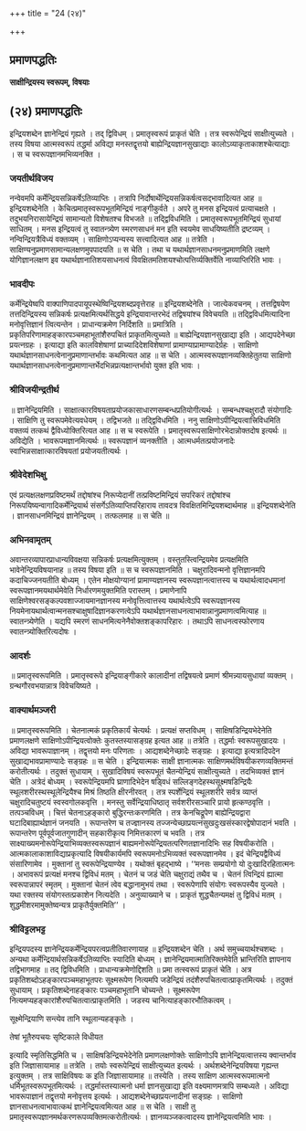 +++
title = "24 (२४)"

+++


## प्रमाणपद्धतिः

**साक्षीन्द्रियस्य स्वरूपम्, विषयाः**

## (२४) **प्रमाणपद्धतिः**

इन्द्रियशब्देन ज्ञानेन्द्रियं गृह्यते । तद् द्विविधम् । प्रमातृस्वरूपं प्राकृतं चेति । तत्र स्वरूपेन्द्रियं साक्षीत्युच्यते । तस्य विषया आत्मस्वरूपं तद्धर्मा अविद्या मनस्तद्वृत्तयो बाह्येन्द्रियज्ञानसुखाद्याः कालोऽव्याकृताकाशश्चेत्याद्याः । स च स्वरूपज्ञानमभिव्यनक्ति ।

### **जयतीर्थविजय**

नन्वेवमपि कर्मेन्द्रियसन्निकर्षेऽतिव्याप्तिः । तत्रापि निर्दोषार्थेन्द्रियसन्निकर्षत्वसद्भावादित्यत आह ॥ इन्द्रियशब्देनेति । केचित्प्रमातृस्वरूपभूतमिन्द्रियं नाङ्गीकुर्वते । अपरे तु मनस इन्द्रियत्वं प्रत्याचक्षते । तदुभयनिरासायेन्द्रियं सामान्यतो विशेषतश्च विभजते ॥ तद्द्विविधमिति । प्रमातृस्वरूपभूतमिन्द्रियं सुधायां साधितम् । मनस इन्द्रियत्वं तु स्वातन्त्र्येण स्मरणसाधनं मन इति स्वयमेव साधयिष्यतीति द्रष्टव्यम् । नन्विन्द्रियत्रैविध्यं वक्तव्यम् । साक्षिणोऽप्यन्यस्य सत्त्वादित्यत आह ॥ तत्रेति । साक्षिण्यनुप्रमाणसामान्यलक्षणमुपपादयति ॥ स चेति । तथा च यथार्थज्ञानसाधनमनुप्रमाणमिति लक्षणे योगिज्ञानलक्षण इव यथार्थज्ञानातिशयसाधनत्वं विवक्षितमतिशयश्चोत्पत्तिर्व्यक्तिर्वेति नाव्याप्तिरिति भावः ।

### **भावदीपः**

कर्मेन्द्रियेष्वपि वाक्पाणिपादपायूपस्थेष्विन्द्रियशब्दप्रवृत्तेराह ॥ इन्द्रियशब्देनेति । जात्येकवचनम् । तत्तद्विषयेण तत्तदिन्द्रियस्य सन्निकर्षः प्रत्यक्षमित्यर्थसिद्धये इन्द्रियावान्तरभेदं तद्विषयांश्च विवेचयति ॥ तद्द्विविधमित्यादिना मनोवृत्तिज्ञानं त्वित्यन्तेन । प्राधान्यक्रमेण निर्दिशति ॥ प्रमात्रिति । प्रकृतिपरिणामाहङ्कारपञ्चमहाभूतांशैरुपचितं प्राकृतमित्युच्यते ॥ बाह्येन्द्रियज्ञानसुखाद्या इति । आद्यपदेनेच्छा प्रयत्नग्रहः । इत्याद्या इति कालविशेषाणां प्राच्यादिदेशविशेषाणां प्रामाण्याप्रामाण्यादेर्ग्रहः । साक्षिणो यथार्थज्ञानसाधनत्वेनानुप्रमाणान्तर्भावः कथमित्यत आह ॥ स चेति । आत्मस्वरूपज्ञानव्यक्तिहेतुतया साक्षिणो यथार्थज्ञानसाधनत्वेनानुप्रमाणान्तर्भेदभिन्नप्रत्यक्षान्तर्भावो युक्त इति भावः ।

### **श्रीविजयीन्द्रतीर्थ**

॥ ज्ञानेन्द्रियमिति । साक्षात्कारविषयताप्रयोजकासाधारणसम्बन्धप्रतियोगीत्यर्थः । सम्बन्धश्चक्षुरादौ संयोगादिः । साक्षिणि तु स्वरूपमेवेत्यवधेयम् । तद्विभजते ॥ तद्द्विविधमिति । ननु साक्षिणोऽपीन्द्रियत्वात्त्रिविधमिति वक्तव्यं तत्कथं द्वैविध्योक्तिरित्यत आह ॥ स च स्वरूपेति । प्रमातृस्वरूपसाक्षिणोरभेदान्नोक्तदोष इत्यर्थः ॥ अविद्येति । भावरूपमज्ञानमित्यर्थः ॥ स्वरूपज्ञानं व्यनक्तीति । आत्मधर्मतत्प्रयोजनादेः स्वाभिन्नसाक्षात्कारविषयतां प्रयोजयतीत्यर्थः ।

### **श्रीवेदेशभिक्षु**

एवं प्रत्यक्षलक्षणप्रविष्टमर्थं तद्दोषांश्च निरूप्येदानीं तत्प्रविष्टमिन्द्रियं सपरिकरं तद्दोषांश्च निरूपयिष्यन्वागादिकर्मेन्द्रियार्थ संसर्गेऽतिव्याप्तिपरिहाराय तावदत्र विवक्षितमिन्द्रियशब्दार्थमाह ॥ इन्द्रियशब्देनेति । ज्ञानसाधनमिन्द्रियं ज्ञानेन्द्रियम् । तत्फलमाह ॥ स चेति ॥

### **अभिनवामृतम्**

अवान्तरव्यापारप्राधान्यविवक्षया सन्निकर्षः प्रत्यक्षमित्युक्तम् । वस्तुतस्त्विन्द्रियमेव प्रत्यक्षमिति भावेनेन्द्रियविषयानाह ॥ तस्य विषया इति ॥ स च स्वरूपज्ञानमिति । चक्षुरादिवन्मनो वृत्तिज्ञानमपि कदाचिज्जनयतीति बोध्यम् । एतेन मोक्षयोग्यानां प्रामाण्यज्ञानस्य स्वरूपज्ञानत्वात्तस्य च यथार्थत्वादधमानां स्वरूपज्ञानमयथार्थमेवेति निर्धारणमयुक्तमिति परास्तम् । प्रमाणेनापि साक्षिणेश्वरसङ्कल्पवशाज्जायमानज्ञानस्य मनोवृत्तित्वात्तस्य यथार्थत्वेऽपि स्वरूपज्ञानस्य नियमेनायथार्थत्वान्मनसश्चाक्षुषादिज्ञानकरणत्वेऽपि यथार्थज्ञानसाधनत्वाभावान्नानुप्रमाणत्वमित्याह ॥ स्वातन्त्र्येणेति । यद्यपि स्मरणं साधनमित्यनेनैवोक्तशङ्कापरिहारः । तथाऽपि साधनत्वस्फोरणाय स्वातन्त्र्योक्तिरित्यदोषः ।

### **आदर्शः**

॥ प्रमातृस्वरूपमिति । प्रमातृस्वरूपे इन्द्रियाङ्गीकारे कालादीनां तद्विषयत्वे प्रमाणं श्रीमन्न्यायसुधायां व्यक्तम् । ग्रन्थगौरवभयान्नात्र विवेचयिष्यते ।

### **वाक्यार्थमञ्जरी**

॥ प्रमातृस्वरूपमिति । चेतनात्मकं प्रकृतिकार्यं चेत्यर्थः । प्रत्यक्षं सप्तविधम् । साक्षिषडिन्द्रियभेदेनेति प्रमाणलक्षणे साक्षिणोऽपीन्द्रियत्वोक्तेः कुतस्तस्यासङ्ग्रह इत्यत आह ॥ तत्रेति । तद्धर्माः स्वरूपसुखादयः । अविद्या भावरूपाज्ञानम् । तद्वृत्तयो मनः परिणताः । आद्यशब्देनेच्छादेः सङ्ग्रहः । इत्याद्या इत्यत्रादिपदेन सुखाद्यभावप्रामाण्यादेः सङ्ग्रहः ॥ स चेति । इन्द्रियात्मकः साक्षी ज्ञानात्मकः साक्षिणमर्थविषयीकरणव्यक्तिमन्तं करोतीत्यर्थः । तदुक्तं सुधायाम् । सुखादिविषयं स्वरूपभूतं चैतन्येन्द्रियं साक्षीत्युच्यते । तदभिव्यक्तं ज्ञानं चेति । अत्रेदं बोध्यम् । स्वरूपेन्द्रियमपि घ्राणादिभेदेन षड्विधं सल्लिङ्गदेहस्थसूक्ष्मषडिन्द्रियैः स्थूलशरीरस्थस्थूलेन्द्रियैश्च मिश्रं तिष्ठति क्षीरनीरवत् । तत्र स्पर्शेन्द्रियं स्थूलशरीरे सर्वत्र व्याप्तं चक्षुरादिचतुष्टयं स्वस्वगोलकवृत्ति । मनस्तु सर्वेन्द्रियाधिष्ठातृ सर्वशरीरसञ्चारि प्रायो हृत्कण्ठवृत्ति । तत्पञ्चविधम् । चित्तं चेतनाऽहङ्कारो बुद्धिरन्तःकरणमिति । तत्र केनचिद्रूपेण बाह्येन्द्रियद्वारा घटादिबाह्यार्थज्ञानं जनयति । रूपान्तरेण च तज्ज्ञानस्य तज्जन्येच्छाप्रयत्नसुखदुःखसंस्कारद्वेषोपादानं भवति । रूपान्तरेण पूर्वपूर्वजातगुणादीन् सहकारीकृत्य निमित्तकारणं च भवति । तत्र साक्ष्याख्यमनोरूपेन्द्रियाभिव्यक्तस्वरूपज्ञानं बाह्यमनोरूपेन्द्रियतत्परिणतज्ञानादिभिः सह विषयीकरोति । आत्मकालाकाशाविद्याप्रकृत्यादि विषयीकार्यमपि स्वरूपमनोऽभिव्यक्तं स्वरूपज्ञानमेव । इदं चेन्द्रियद्वैविध्यं संसारिणामेव । मुक्तानां तु स्वरूपेन्द्रियाण्येव । यथोक्तं बृहद्भाष्ये । ‘‘मनसः सम्प्रयोगो यो दुःखादिरहितात्मनः । अभावरूपं प्रत्यक्षं मनश्च द्विविधं मतम् । चेतनं च जडं चेति चक्षुराद्यं तथैव च । चेतनं त्विन्द्रियं ह्यात्मा स्वरूपान्नापरं स्मृतम् । मुक्तानां चेतनं त्वेव बद्धानामुभयं तथा । स्वरूपेणापि संयोगः स्वरूपस्यैव युज्यते । यथा रक्तस्य संयोगस्तत्प्रकाशेन नित्यदेति । अनुव्याख्याने च । प्राकृतं शुद्धचैतन्यमक्षं तु द्विविधं मतम् । शुद्धमीशरमामुक्तेष्वन्यत्र प्राकृतैर्युक्तमिति’’ ।

### **श्रीविट्टलभट्ट**

इन्द्रियपदस्य ज्ञानेन्द्रियकर्मेन्द्रियपरत्वप्रतीतिवारणायाह ॥ इन्द्रियशब्देन चेति । अर्थ समुच्चयार्थश्चशब्दः । अन्यथा कर्मेन्द्रियार्थसन्निकर्षेऽतिव्याप्तिः स्यादिति बोध्यम् । ज्ञानेन्द्रियमात्मातिरिक्तमेवेति भ्रान्तिरिति ज्ञापनाय तद्विभागमाह ॥ तद् द्विविधमिति । प्राधान्यक्रमेणोद्दिशति ॥ प्रमा तत्स्वरूपं प्राकृतं चेति । अत्र प्रकृतिशब्दोऽहङ्कारपञ्चमहाभूतपरः सूक्ष्मरूपेण नित्यमपि जडेन्द्रियं तदंशैरुपचितत्वात्प्राकृतमित्यर्थः । तदुक्तं सुधायाम् । प्रकृतिशब्देनाहङ्कारः पञ्चमहाभूतानि चोच्यन्ते । सूक्ष्मरूपेण नित्यमप्यहङ्कारांशैरुपचितत्वात्प्राकृतमिति । जडस्य चानित्याहङ्कारभौतिकत्वम् ।

सूक्ष्मेन्द्रियाणि सन्त्येव तानि स्थूलान्यहङ्कृतेः ।

तेषां भूतैरुपचयः सृष्टिकाले विधीयत

इत्यादि स्मृतिसिद्धमिति च । साक्षिषडिन्द्रियभेदेनेति प्रमाणलक्षणोक्तेः साक्षिणोऽपि ज्ञानेन्द्रियत्वात्तस्य क्वान्तर्भाव इति जिज्ञासायामाह ॥ तत्रेति । तयोः स्वरूपेन्द्रियं साक्षीत्युच्यत इत्यर्थः । अर्थशब्देनेन्द्रियविषया गृह्यन्त इत्युक्तम् । तत्र साक्षिविषयः क इति जिज्ञासायामाह ॥ तस्येति । तस्य साक्षिण आत्मस्वरूपमात्मनो धर्मिभूतस्वरूपभूतमित्यर्थः । तद्धर्मास्तस्यात्मनो धर्मा ज्ञानसुखाद्या इति वक्ष्यमाणमत्रापि सम्बध्यते । अविद्या भावरूपाज्ञानं तद्वृत्तयो मनोवृत्तय इत्यर्थः । आद्यशब्देनेच्छाप्रयत्नादीनां सङ्ग्रहः । साक्षिणो ज्ञानसाधनत्वाभावात्कथं ज्ञानेन्द्रियत्वमित्यत आह ॥ स चेति । साक्षी तु प्रमातृस्वरूपज्ञानमर्थकरणरूपव्यक्तिमत्करोतीत्यर्थः । ज्ञानव्यञ्जकत्वादस्य ज्ञानेन्द्रियत्वमिति भावः ।

